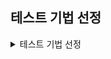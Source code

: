 
## 테스트 기법 선정

<details>
<summary> 테스트 기법 선정 </summary>
 
## 휴리스틱 평가

    목적 - 디자인 전문가들이 사용성 원칙 또는 휴리스틱 가이드라인에 비추어 평가하려는 대상의 문제점을 발견하고 디자인에 반영하는 방법

    결과물 - 결과보고서

    절차
    1. 평가계획을 수립 및 평가를 실행함.
    2. 발견된 이슈를 취합하고, 개선방향을 논의함.
    3. 평가 결과를 정리하여 평가보고서를 작성함.

## 페이퍼 프로토타입 평가

    목적 - 실제 출시될 제품의 디자인을 미리 경험해 봄으로서 수정 및 보완해야 할 부분을 발견함

    결과물 - 프로토타입

    절차
    1. 종이 위에 제품 및 시스템 계략도를 그림.
    2. 페이지에 특정 순서에 따라 번호나 설명을 별도로 붙임.
    3. 사용자, 디자이너들이 실제 형태를 테스트하면서 발전시킴.

## 선호도 평가

    목적 - 사용자의 감성을 제대로 읽어내기 위해 과학적인 시점에서 객관적으로 해석함.

    결과물 - 선호도 평가

    내용 - 수집되는 자료의 특성에 따라서 적절한 주정법을 적용해야 함.
	  1. 점수
	  2. 순위
	  3. 태도 - 기반 선호도
	  4. 속성 - 기반 선호도

## 성능 평가

    목적 - 개발 마지막 단계에서 각 제품이나 서비스의 테스크들이 지닌 장단점을 파악하기 위해 실행함.

    결과물 - 학습성, 효율성, 기억용이성, 오류, 만족도에 대한 평가

    내용
    1. 학습성: 쉽게 학습할 수 있는가
    2. 효율성: 일단 학습하면 매번 신속하게 사용할 수 있는가
    3. 기억용이성: 사용한 기능을 능숙하게 다시 수행할 수 있는가
    4. 오류: 오류가 적고, 사용자가 상황을 쉽게 극복할 수 있는가
    5. 만족도: 사용하는 것이 즐겁고 만족스러운가

## 사용성 테스트의 목적과 필요성, 중요성

#### 일반 사용자를 대상으로 구현된 UI를 사용해 보도록 하면서 사용성에서의 문제점을 도출해 내는 방식으로 배포 전에 최종적으로 검증하는 중요한 절차이다.

> 1. 시각적으로 명확하게 확인할 수 있고, 구별될 수 있도록 구현되어 있는지 확인
> 2. 사용자의 행동을 원하는 방향으로 자연스럽게 유도할 수 있도록 구현되어 있는지 확인
> 3. 사용자가 의도한 대로 시스템의 반응이 적절하게 구현되어 있는지 확인
> 4. 사용자의 편의성을 충분히 고려하였는지, 사용자가 예상할 수 있는 행위와 일치하는지에 대해서 확인

#### 개발자가 간과하기 쉬운 발견하지 못한 문제점을 효율적으로 찾아 낼 수 있는 방법이다.

> 1. 개발된 의도대로 잘 구현이 되었는지, 실제 사용자의 테스트를 통해 확인
> 2. 세부적인 기능들이 정확하게 작동을 하는지 실제 사용자의 테스트를 통해 확인
> 3. 사용자들은 모를 수 있는 전문 용어들이 사용되는 개발자들이 간과하기 쉬운 실수들이 없는지 확인

#### 실제로 운영 시 발생할 수 있는 문제들을 도출하고, 분석을 통해 예측함으로서 미리 대책을 세워서 준비할 수 있는 방법이다.

> 1. 발생할 수 있는 잠재적인 문제점을 발굴하여 대응책을 수립
> 2. 사용하게 될 사용자의 속성에 가까운 사람들이 사용성 테스트에 참여함으로서 현실적이고, 정확한 결과를 얻을 수 있다.

## 사용성을 검증하고자 하는 대상의 단계별 구체적인 내용을 파악

#### 1. 대상의 계획 단계 내용을 확인한다.

> 1. 주요 대상 영역이 무엇인지 확인
> 2. 대상영역이 상호 간에 어떻게 연계되어 추진되어야 하는가를 이해

#### 2. 대상의 요구 분석 단계 내용을 파악한다.

> 1. 수행 순서가 계획대로 이행되고 잇는가를 확인
> 2. 대상을 파악하기 위한 순서가 의도된 바대로 이행되는가 여부를 파악
> 3. 프로세스의 흐름을 파악

#### 3. 콘셉트 기획 단계 내용을 파악한다.

> 1. 관리 방법이 실제 성과를 나타내고 있는가를 확인
> 2. 타당성과 우수성을 판단할 수 있는 측정 개념이 적용되고 있는가를 파악

## 사용성 검증을 위해 다양한 UI 사용성 테스트 기법

###  휴리스틱 평가

#### 장점 

+ 상대적으로 비용이 적게 들어가며, 초기에 문제점을 발견할 수 있다.


#### 단점

+ 구체적이고 계량적인 평가 자료를 만들기 어렵고, 전문가와 사용자가 시스템을 바라보는 시각이 다를 수 있다.
+ 전문가의 능력에 따라 평가 결과가 달라질 수 있다.

### 페이퍼 프로토타입 테스트 기법의 정의와 체크리스트

+  한 달 이상의 시간이 소요될 수 있다.
+ 중요한 내용을 빠짐없이 체크할 수 있도록 체크리스트 준비한다.
+ 어떠한 항목을 체크리스트의 항목으로 할지는 대상 제품의 문제점을 정확히 찾아내는데 매우 중요하다.
+ 기존에 유사한 대상 제품의 사용성 테스트를 위해 활용되었던 체크리스트 등을 확보해 체크리스트 준비한다.

## 여러 가지 UI 사용성 테스트 기법 중 구현된 UI를 테스트하기에 가장 적절한 기법을 선정

+ 테스트하고자 하는 시스템 UI의 평가항목을 추출한다.
+ 조사된 UI 사용성 테스트 기법의 장단점을 분석하여, 추출된 평가항목을 테스트하기에 적절한 테스트 기법을 선정한다.

## 테스트 환경 구축

<details>
<summary> 테스트 환경 구축 </summary>
